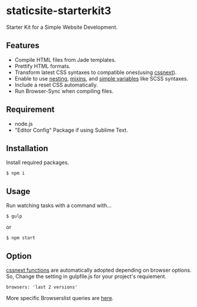 # staticsite-starterkit3
Starter Kit for a Simple Website Development.

## Features

- Compile HTML files from Jade templates.
- Prettify HTML formats.
- Transform latest CSS syntaxes to compatible ones(using [cssnext](http://cssnext.io/)).
- Enable to use [nesting](https://github.com/postcss/postcss-nested), [mixins](https://github.com/postcss/postcss-mixins), and [simple variables](https://github.com/postcss/postcss-simple-vars) like SCSS syntaxes.
- Include a reset CSS automatically.
- Run Browser-Sync when compiling files.

## Requirement

- node.js
- "Editor Config" Package if using Sublime Text.

## Installation

Install required packages.

```
$ npm i
```

## Usage

Run watching tasks with a command with...

```
$ gulp
```

or

```
$ npm start
```

## Option

[cssnext functions](http://cssnext.io/features/) are automatically adopted depending on browser options.
So, Change the setting in gulpfile.js for your project's requiement.

```
browsers: 'last 2 versions'
```

More specific Browserslist queries are [here](https://github.com/ai/browserslist#queries).
